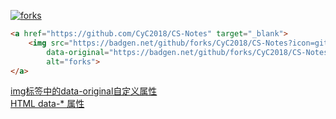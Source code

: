 <a href="https://github.com/CyC2018/CS-Notes" target="_blank"><img src="https://badgen.net/github/forks/CyC2018/CS-Notes?icon=github&amp;color=4ab8a1" data-original="https://badgen.net/github/forks/CyC2018/CS-Notes?icon=github&amp;color=4ab8a1" alt="forks"></a>
```html
<a href="https://github.com/CyC2018/CS-Notes" target="_blank">
    <img src="https://badgen.net/github/forks/CyC2018/CS-Notes?icon=github&amp;color=4ab8a1"
        data-original="https://badgen.net/github/forks/CyC2018/CS-Notes?icon=github&amp;color=4ab8a1" 
        alt="forks">
</a>
```
[img标签中的data-original自定义属性](https://www.my140.com/321.html)  
[HTML data-* 属性](https://www.w3school.com.cn/tags/att_global_data.asp)
